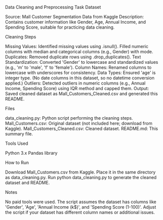 Data Cleaning and Preprocessing Task
Dataset

Source: Mall Customer Segmentation Data from Kaggle
Description: Contains customer information like Gender, Age, Annual Income, and Spending Score, suitable for practicing data cleaning.

Cleaning Steps

Missing Values: Identified missing values using .isnull(). Filled numeric columns with median and categorical columns (e.g., Gender) with mode.
Duplicates: Removed duplicate rows using .drop_duplicates().
Text Standardization: Converted 'Gender' to lowercase and standardized values (e.g., 'm' to 'male', 'f' to 'female').
Column Names: Renamed columns to lowercase with underscores for consistency.
Data Types: Ensured 'age' is integer type. (No date columns in this dataset, so no datetime conversion applied.)
Outliers: Detected outliers in numeric columns (e.g., Annual Income, Spending Score) using IQR method and capped them.
Output: Saved cleaned dataset as Mall_Customers_Cleaned.csv and generated this README.

Files

data_cleaning.py: Python script performing the cleaning steps.
Mall_Customers.csv: Original dataset (not included here; download from Kaggle).
Mall_Customers_Cleaned.csv: Cleaned dataset.
README.md: This summary file.

Tools Used

Python 3.x
Pandas library

How to Run

Download Mall_Customers.csv from Kaggle.
Place it in the same directory as data_cleaning.py.
Run python data_cleaning.py to generate the cleaned dataset and README.

Notes

No paid tools were used.
The script assumes the dataset has columns like 'Gender', 'Age', 'Annual Income (k$)', and 'Spending Score (1-100)'.
Adjust the script if your dataset has different column names or additional issues.

